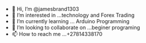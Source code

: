 - 👋 Hi, I’m @jamesbrand1303
- 👀 I’m interested in ...technology and Forex Trading
- 🌱 I’m currently learning ... Arduino Programming
- 💞️ I’m looking to collaborate on ...beginer programing
- 📫 How to reach me ...+27814338170

<!---
jamesbrand1303/jamesbrand1303 is a ✨ special ✨ repository because its `README.md` (this file) appears on your GitHub profile.
You can click the Preview link to take a look at your changes.
--->
